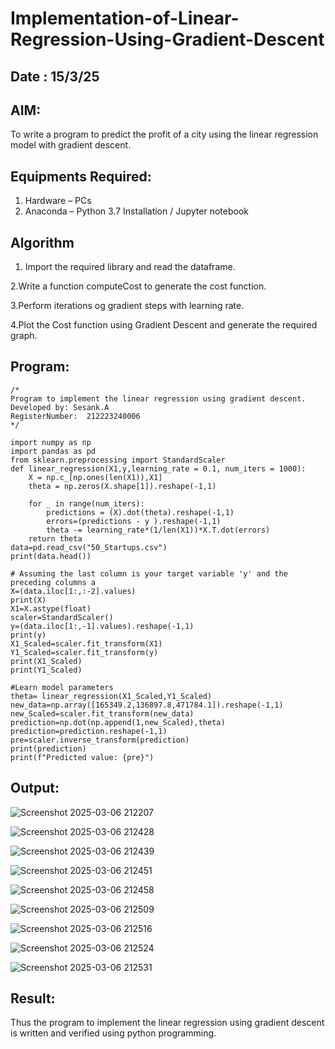 # Implementation-of-Linear-Regression-Using-Gradient-Descent
## Date : 15/3/25
## AIM:
To write a program to predict the profit of a city using the linear regression model with gradient descent.

## Equipments Required:
1. Hardware – PCs
2. Anaconda – Python 3.7 Installation / Jupyter notebook

## Algorithm
1. Import the required library and read the dataframe.

2.Write a function computeCost to generate the cost function.

3.Perform iterations og gradient steps with learning rate.

4.Plot the Cost function using Gradient Descent and generate the required graph. 

## Program:
```
/*
Program to implement the linear regression using gradient descent.
Developed by: Sesank.A
RegisterNumber:  212223240006
*/

import numpy as np
import pandas as pd
from sklearn.preprocessing import StandardScaler
def linear_regression(X1,y,learning_rate = 0.1, num_iters = 1000):
    X = np.c_[np.ones(len(X1)),X1]
    theta = np.zeros(X.shape[1]).reshape(-1,1)
    
    for _ in range(num_iters):
        predictions = (X).dot(theta).reshape(-1,1)
        errors=(predictions - y ).reshape(-1,1)
        theta -= learning_rate*(1/len(X1))*X.T.dot(errors)
    return theta
data=pd.read_csv("50_Startups.csv")
print(data.head())

# Assuming the last column is your target variable 'y' and the preceding columns a
X=(data.iloc[1:,:-2].values)
print(X)
X1=X.astype(float)
scaler=StandardScaler()
y=(data.iloc[1:,-1].values).reshape(-1,1)
print(y)
X1_Scaled=scaler.fit_transform(X1)
Y1_Scaled=scaler.fit_transform(y)
print(X1_Scaled)
print(Y1_Scaled)

#Learn model parameters
theta= linear_regression(X1_Scaled,Y1_Scaled)
new_data=np.array([165349.2,136897.8,471784.1]).reshape(-1,1)
new_Scaled=scaler.fit_transform(new_data)
prediction=np.dot(np.append(1,new_Scaled),theta)
prediction=prediction.reshape(-1,1)
pre=scaler.inverse_transform(prediction)
print(prediction)
print(f"Predicted value: {pre}")

```

## Output:
![Screenshot 2025-03-06 212207](https://github.com/user-attachments/assets/11621de8-fd06-425a-a223-66ada2035fcb)

![Screenshot 2025-03-06 212428](https://github.com/user-attachments/assets/eddaa17c-2924-49af-a9ca-265bb4dd7296)

![Screenshot 2025-03-06 212439](https://github.com/user-attachments/assets/4fb96338-d31c-4930-9d61-6b06848da02e)

![Screenshot 2025-03-06 212451](https://github.com/user-attachments/assets/003b76a4-7d91-4e3f-91f4-4a858c1ea2cc)

![Screenshot 2025-03-06 212458](https://github.com/user-attachments/assets/4c532290-1fc3-40bf-994b-6b8c98089e84)

![Screenshot 2025-03-06 212509](https://github.com/user-attachments/assets/f392904f-4a76-485f-b795-5f06b0df5ff1)





![Screenshot 2025-03-06 212516](https://github.com/user-attachments/assets/3f919944-57f5-41d5-a6d9-c5c1f67662ae)

![Screenshot 2025-03-06 212524](https://github.com/user-attachments/assets/fafbfea8-7cb5-40e4-8f7f-27beb759d555)

![Screenshot 2025-03-06 212531](https://github.com/user-attachments/assets/76136852-912c-4e45-8134-dc706f019e1a)


## Result:
Thus the program to implement the linear regression using gradient descent is written and verified using python programming.
